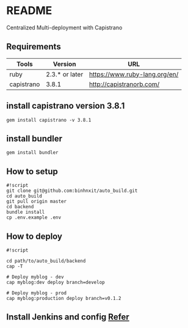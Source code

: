 # README #
Centralized Multi-deployment with Capistrano

## Requirements

| Tools      | Version          | URL                                          |
|------------|------------------|----------------------------------------------|
| ruby       | 2.3.\* or later  | https://www.ruby-lang.org/en/                |
| capistrano | 3.8.1 | http://capistranorb.com/                                |

## install capistrano version 3.8.1
```
gem install capistrano -v 3.8.1
```
## install bundler
```
gem install bundler
```

## How to setup

```
#!script
git clone git@github.com:binhnxit/auto_build.git
cd auto_build
git pull origin master
cd backend
bundle install
cp .env.example .env
```

## How to deploy

```
#!script

cd path/to/auto_build/backend
cap -T

# Deploy myblog - dev
cap myblog:dev deploy branch=develop

# Deploy myblog - prod
cap myblog:production deploy branch=v0.1.2
```
## Install Jenkins and config [Refer](/jenkins)
